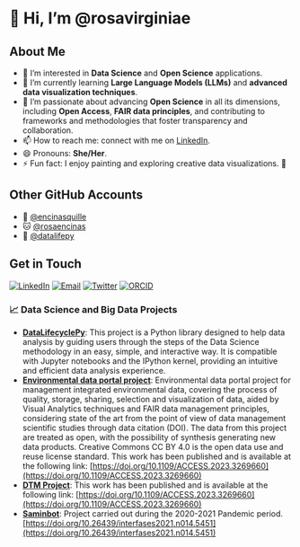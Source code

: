 # 👋 Hi, I’m @rosavirginiae

## About Me

- 👀 I’m interested in **Data Science** and **Open Science** applications.
- 🌱 I’m currently learning **Large Language Models (LLMs)** and **advanced data visualization techniques**.
- 💞️ I’m passionate about advancing **Open Science** in all its dimensions, including **Open Access**, **FAIR data principles**, and contributing to frameworks and methodologies that foster transparency and collaboration.
- 📫 How to reach me: connect with me on [LinkedIn](https://www.linkedin.com/in/rosavirginiae).
- 😄 Pronouns: **She/Her**.
- ⚡ Fun fact: I enjoy painting and exploring creative data visualizations. 🎨

## Other GitHub Accounts

- 🐙 [@encinasquille](https://github.com/encinasquille)
- 🐱 [@rosaencinas](https://github.com/rosaencinas)
- 🐍 [@datalifepy](https://github.com/datalifepy)

## Get in Touch

[![LinkedIn](https://img.shields.io/badge/LinkedIn-blue?style=for-the-badge&logo=linkedin)](https://www.linkedin.com/in/rosavirginiae)
[![Email](https://img.shields.io/badge/Email-red?style=for-the-badge&logo=gmail)](mailto:rosavirginiae@gmail.com)
[![Twitter](https://img.shields.io/badge/Twitter-blue?style=for-the-badge&logo=twitter)](https://twitter.com/rosavirginiae)
[![ORCID](https://img.shields.io/badge/ORCID-A6CE39?style=for-the-badge&logo=orcid)](https://orcid.org/0000-0001-9166-1741)


### 📈 Data Science and Big Data Projects

- **[DataLifecyclePy](https://github.com/encinasquille/DataLifecyclePy)**: This project is a Python library designed to help data analysis by guiding users through the steps of the Data Science methodology in an easy, simple, and interactive way. It is compatible with Jupyter notebooks and the IPython kernel, providing an intuitive and efficient data analysis experience.
- **[Environmental data portal project](https://github.com/encinasquille/ProjSGA)**: Environmental data portal project for management integrated environmental data, covering the process of quality, storage, sharing, selection and visualization of data, aided by Visual Analytics techniques and FAIR data management principles, considering state of the art from the point of view of data management scientific studies through data citation (DOI). The data from this project are treated as open, with the possibility of synthesis generating new data products. Creative Commons CC BY 4.0 is the open data use and reuse license standard. This work has been published and is available at the following link: [https://doi.org/10.1109/ACCESS.2023.3269660](https://doi.org/10.1109/ACCESS.2023.3269660) 
- **[DTM Project](https://github.com/encinasquille/Identify-topics-via-DTM)**: This work has been published and is available at the following link: [https://doi.org/10.1109/ACCESS.2023.3269660](https://doi.org/10.1109/ACCESS.2023.3269660)
- **[Saminbot](https://github.com/rosaencinas/saminbot)**: Project carried out during the 2020-2021 Pandemic period. [https://doi.org/10.26439/interfases2021.n014.5451](https://doi.org/10.26439/interfases2021.n014.5451)


<!---
rosavirginiae/rosavirginiae is a ✨ special ✨ repository because its `README.md` (this file) appears on your GitHub profile.
You can click the Preview link to take a look at your changes.
--->
